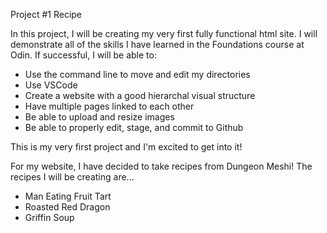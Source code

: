 Project #1 Recipe

In this project, I will be creating my very first fully functional html site. I will demonstrate all of the skills I have learned in the Foundations course at Odin. If successful, I will be able to:
- Use the command line to move and edit my directories
- Use VSCode
- Create a website with a good hierarchal visual structure
- Have multiple pages linked to each other
- Be able to upload and resize images
- Be able to properly edit, stage, and commit to Github

This is my very first project and I'm excited to get into it!

For my website, I have decided to take recipes from Dungeon Meshi! The recipes I will be creating are...
- Man Eating Fruit Tart
- Roasted Red Dragon
- Griffin Soup